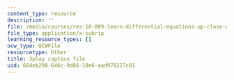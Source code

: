 ```yaml
---
content_type: resource
description: ''
file: /media/courses/res-18-009-learn-differential-equations-up-close-with-gilbert-strang-and-cleve-moler-fall-2015/664eb298646c9d8610e6aad978227c81_Mva9UIz_wwA.srt
file_type: application/x-subrip
learning_resource_types: []
ocw_type: OCWFile
resourcetype: Other
title: 3play caption file
uid: 664eb298-646c-9d86-10e6-aad978227c81
---
```

